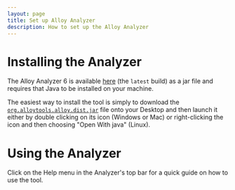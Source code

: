 ```yaml
---
layout: page
title: Set up Alloy Analyzer
description: How to set up the Alloy Analyzer
---
```


# Installing the Analyzer

The Alloy Analyzer 6 is available [here](https://alloytools.org/download.html)
(the `latest` build) as a jar file and requires that Java to be installed on
your machine.

The easiest way to install the tool is simply to download the [`org.alloytools.alloy.dist.jar`](https://github.com/AlloyTools/org.alloytools.alloy/releases/download/v6.2.0/org.alloytools.alloy.dist.jar) file onto your Desktop and then launch it either by double clicking on its icon (Windows or Mac) or right-clicking the icon and then choosing "Open With java" (Linux).

# Using the Analyzer

Click on the Help menu in the Analyzer's top bar for a quick guide on how to use the tool.
